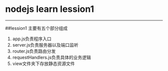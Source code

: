 # nodejs learn lession1
------
##lession1 主要有五个部分组成
 1. app.js负责程序入口
 2. server.js负责服务器以及端口监听
 3. router.js负责路由分发
 4. requestHandlers.js负责具体的业务逻辑
 5. view文件夹下存放静态资源文件
